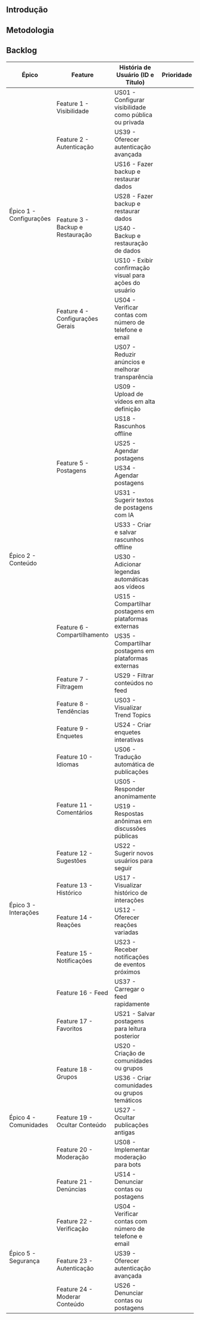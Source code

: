## Introdução

## Metodologia

## Backlog

<table>
  <thead>
    <tr>
      <th>Épico</th>
      <th>Feature</th>
      <th>História de Usuário (ID e Título)</th>
      <th>Prioridade</th>
    </tr>
  </thead>
  <tbody>
    <tr>
      <td rowspan="7">Épico 1 - Configurações</td>
      <td>Feature 1 - Visibilidade</td>
      <td>US01 - Configurar visibilidade como pública ou privada</td>
      <td></td>
    </tr>
    <tr>
      <td>Feature 2 - Autenticação</td>
      <td>US39 - Oferecer autenticação avançada</td>
      <td></td>
    </tr>
    <tr>
      <td rowspan="4">Feature 3 - Backup e Restauração</td>
      <td>US16 - Fazer backup e restaurar dados</td>
      <td></td>
    </tr>
    <tr><td>US28 - Fazer backup e restaurar dados</td><td></td></tr>
    <tr><td>US40 - Backup e restauração de dados</td><td></td></tr>
    <tr><td>US10 - Exibir confirmação visual para ações do usuário</td><td></td></tr>
    <tr>
      <td>Feature 4 - Configurações Gerais</td>
      <td>US04 - Verificar contas com número de telefone e email</td>
      <td></td>
    </tr>
    <tr>
      <td rowspan="14">Épico 2 - Conteúdo</td>
      <td rowspan="8">Feature 5 - Postagens</td>
      <td>US07 - Reduzir anúncios e melhorar transparência</td>
      <td></td>
    </tr>
    <tr><td>US09 - Upload de vídeos em alta definição</td><td></td></tr>
    <tr><td>US18 - Rascunhos offline</td><td></td></tr>
    <tr><td>US25 - Agendar postagens</td><td></td></tr>
    <tr><td>US34 - Agendar postagens</td><td></td></tr>
    <tr><td>US31 - Sugerir textos de postagens com IA</td><td></td></tr>
    <tr><td>US33 - Criar e salvar rascunhos offline</td><td></td></tr>
    <tr><td>US30 - Adicionar legendas automáticas aos vídeos</td><td></td></tr>
    <tr>
      <td rowspan="2">Feature 6 - Compartilhamento</td>
      <td>US15 - Compartilhar postagens em plataformas externas</td>
      <td></td>
    </tr>
    <tr><td>US35 - Compartilhar postagens em plataformas externas</td><td></td></tr>
    <tr>
      <td>Feature 7 - Filtragem</td>
      <td>US29 - Filtrar conteúdos no feed</td>
      <td></td>
    </tr>
    <tr>
      <td>Feature 8 - Tendências</td>
      <td>US03 - Visualizar Trend Topics</td>
      <td></td>
    </tr>
    <tr>
      <td>Feature 9 - Enquetes</td>
      <td>US24 - Criar enquetes interativas</td>
      <td></td>
    </tr>
    <tr>
      <td>Feature 10 - Idiomas</td>
      <td>US06 - Tradução automática de publicações</td>
      <td></td>
    </tr>
    <tr>
      <td rowspan="8">Épico 3 - Interações</td>
      <td rowspan="2">Feature 11 - Comentários</td>
      <td>US05 - Responder anonimamente</td>
      <td></td>
    </tr>
    <tr><td>US19 - Respostas anônimas em discussões públicas</td><td></td></tr>
    <tr>
      <td>Feature 12 - Sugestões</td>
      <td>US22 - Sugerir novos usuários para seguir</td>
      <td></td>
    </tr>
    <tr>
      <td>Feature 13 - Histórico</td>
      <td>US17 - Visualizar histórico de interações</td>
      <td></td>
    </tr>
    <tr>
      <td>Feature 14 - Reações</td>
      <td>US12 - Oferecer reações variadas</td>
      <td></td>
    </tr>
    <tr>
      <td>Feature 15 - Notificações</td>
      <td>US23 - Receber notificações de eventos próximos</td>
      <td></td>
    </tr>
    <tr>
      <td>Feature 16 - Feed</td>
      <td>US37 - Carregar o feed rapidamente</td>
      <td></td>
    </tr>
    <tr>
      <td>Feature 17 - Favoritos</td>
      <td>US21 - Salvar postagens para leitura posterior</td>
      <td></td>
    </tr>
    <tr>
      <td rowspan="5">Épico 4 - Comunidades</td>
      <td rowspan="2">Feature 18 - Grupos</td>
      <td>US20 - Criação de comunidades ou grupos</td>
      <td></td>
    </tr>
    <tr><td>US36 - Criar comunidades ou grupos temáticos</td><td></td></tr>
    <tr>
      <td>Feature 19 - Ocultar Conteúdo</td>
      <td>US27 - Ocultar publicações antigas</td>
      <td></td>
    </tr>
    <tr>
      <td>Feature 20 - Moderação</td>
      <td>US08 - Implementar moderação para bots</td>
      <td></td>
    </tr>
    <tr>
      <td>Feature 21 - Denúncias</td>
      <td>US14 - Denunciar contas ou postagens</td>
      <td></td>
    </tr>
    <tr>
      <td rowspan="3">Épico 5 - Segurança</td>
      <td>Feature 22 - Verificação</td>
      <td>US04 - Verificar contas com número de telefone e email</td>
      <td></td>
    </tr>
    <tr>
      <td>Feature 23 - Autenticação</td>
      <td>US39 - Oferecer autenticação avançada</td>
      <td></td>
    </tr>
    <tr>
      <td>Feature 24 - Moderar Conteúdo</td>
      <td>US26 - Denunciar contas ou postagens</td>
      <td></td>
    </tr>
  </tbody>
</table>

